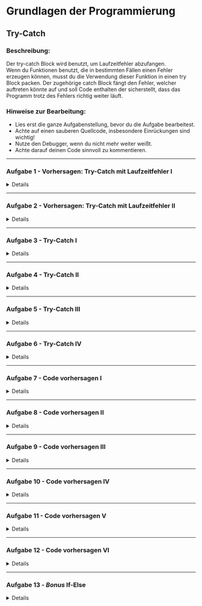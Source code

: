 
# Grundlagen der Programmierung
## Try-Catch



### Beschreibung:
Der try-catch Block wird benutzt, um Laufzeitfehler abzufangen.  
Wenn du Funktionen benutzt, die in bestimmten Fällen einen Fehler erzeugen können, 
musst du die Verwendung dieser Funktion in einen try Block packen. 
Der zugehörige catch Block fängt den Fehler, welcher auftreten könnte auf 
und soll Code enthalten der sicherstellt, 
dass das Programm trotz des Fehlers richtig weiter läuft.


### Hinweise zur Bearbeitung:
- Lies erst die ganze Aufgabenstellung, bevor du die Aufgabe bearbeitest.
- Achte auf einen sauberen Quellcode, insbesondere Einrückungen sind wichtig!
- Nutze den Debugger, wenn du nicht mehr weiter weißt.
- Achte darauf deinen Code sinnvoll zu kommentieren.

---
### Aufgabe 1 - Vorhersagen: Try-Catch mit Laufzeitfehler I

<details>

In dieser Aufgabe bekommst du Code gegeben, in dem ein try-catch Block verwendet wird.  
Es geht dabei um die Buchung von Sitzplätzen in einem Flugzeug.

Schau dir den Codeausschnitt an.
- Was wird hier ausgegeben?

Notiere dir deine Antwort. (z.B. in einem Kommentar)  
Führe dann den Code aus.
- Wird das ausgegeben, was du dir notiert hast?

```
var availableSeats = 6

fun main() {
    try {
        reserveSeats(8)
    } catch (e: Exception) {
        println("Es sind leider nicht mehr genug Sitzplätze verfügbar.")
    }
}

fun reserveSeats(numberOfSeats: Int) {
    println("Es wird überprüft, ob noch " + numberOfSeats + " Sitzeplätze verfügbar sind...")
    if (numberOfSeats > availableSeats) {
        throw Exception("not enough available seats left")
    } else {
        availableSeats = availableSeats - numberOfSeats
        println("Die Sitzplätze wurden erfolgreich gebucht!")
    }
}
```

> Hinweis: Eine Variable muss nicht zwingend innerhalb einer Funktion angelegt werden, 
sie kann auch außerhalb angelegt werden. 

**Modul für die Aufgabe:** *Aufgabe1*  
**Datei für die Aufgabe:** *1_TextAbgabe.kt*

</details>

---
### Aufgabe 2 - Vorhersagen: Try-Catch mit Laufzeitfehler II

<details>

In dieser Aufgabe bekommst du Code gegeben, in dem ein try-catch Block verwendet wird.  
Hier geht es um das Bestellen von Schuhen und was passiert, wenn keine Schuhe mehr da sind.

Schau dir den Codeausschnitt an.
- Was wird hier ausgegeben?

Notiere dir deine Antwort. (z.B. in einem Kommentar)  
Führe dann den Code aus.
- Wird das ausgegeben, was du dir notiert hast?

```
var numberOfShoes = 0

fun main() {
    try {
        orderShoes()
    } catch (e: Exception) {
        println("Diese Schuhe sind leider ausverkauft")
    }
}

fun orderShoes() {
    println("Es wird überprüft ob die Schuhe noch vorrätig sind...")
    if (numberOfShoes > 0) {
        println("Die Schuhe wurden bestellt")
        numberOfShoes = numberOfShoes - 1
    } else {
        throw Exception("no shoes available")
    }
}
```

**Modul für die Aufgabe:** *Aufgabe2*  
**Datei für die Aufgabe:** *2_TextAbgabe.kt*

</details>

---

### Aufgabe 3 - Try-Catch I

<details>

In dieser Aufgabe ist eine Funktion `buyItem()` gegeben, mit der ein Kunde ein Produkt kaufen kann.  
Diese erzeugt einen Fehler, falls das Produkt nicht mehr vorhanden ist.  
In diesem Beispiel erzeugt die Funktion immer einen Laufzeitfehler.

Deine Aufgabe ist es den erzeugten Laufzeitfehler aufzufangen, indem du den Funktionsaufruf `buyItem()` in einen Try-Block packst.  
Erstelle dazu einen Catch-Block mit dem Parameter `e: Exception`.
Im Catch-Block soll jetzt mit der println()-Funktion der Text `Ein Fehler ist aufgetreten:  zusammen mit der Exception `e` ausgegeben werden.  
Am Ende sollte auf der Konsole also stehen:

```
Ein Fehler ist aufgetreten: item not in stock exception
```

**Modul für die Aufgabe:** *Aufgabe3*  
**Datei für die Aufgabe:** *1_TryCatch.kt*

</details>

---

### Aufgabe 4 - Try-Catch II

<details>

In dieser Aufgabe ist eine Liste `numbers` mit 4 Elementen vorgegeben.  
Darunter versuchen wir der Variable `number` das 10. Element aus der Liste zu geben.
Das geht nicht, da wir in der Liste nur 4 Elemente haben.
Das heißt, es wird ein Laufzeitfehler erzeugt.

Deine Aufgabe ist es nicht den Fehler zu beheben, sondern nur ihn aufzufangen. 
Schreibe einen Try-Catch-Block, der diesen Fehler auffängt. 
Dabei soll eine Fehlermeldung (denk dir eine Fehlermeldung aus) mit der println()-Funktion in der Konsole ausgegeben werden 
und der Wert der Variable `number` soll auf `-1` gesetzt werden.

**Modul für die Aufgabe:** *Aufgabe4*  
**Datei für die Aufgabe:** *2_TryCatch.kt*

</details>

---

### Aufgabe 5 - Try-Catch III

<details>

In dieser Aufgabe ist die Funktion `divideByZero(number: Int)` gegeben.
Die Funktion teilt die gegebene Zahl durch 0. 
In der Mathematik können wir aber keine Zahl durch 0 teilen, deswegen erzeugt die Funktion 
einen Laufzeitfehler.

Deine Aufgabe ist es, die Funktion `divideByZero()` aufzurufen 
und den erzeugten Laufzeitfehler mit einem Try-Catch-Block abzufangen.

**Modul für die Aufgabe:** *Aufgabe5*  
**Datei für die Aufgabe:** *3_TryCatch.kt*

</details>

---

### Aufgabe 6 - Try-Catch IV

<details>

Wir wollen einen Türsteher simulieren, der Personen unter 18 nicht in einen Club lässt.

Befolge dazu folgende Schritte:

1. Das Alter einer Person wird über die Konsole mit readln() eingelesen.
2. Dann wird ein Try-Catch-Block erstellt, indem wir die Eingabe versuchen 
zu einem Integer zu konvertieren. Hier kann ein Laufzeitfehler erzeugt werden.
3. Im Catch-Block geben wir eine geeignete Fehlermeldung aus, wenn ein Laufzeitfehler entsteht.
4. Im Try-Block geben wir: `Willkommen, hier ist dein Bier, let's party!` in der Konsole aus,
wenn das Alter größer oder gleich 18 ist.  
Ansonsten geben wir: `Sorry, kein Einlass zur Party. Ist ab 18.` in der Konsole aus.


Probier dann dein Programm aus.  
Lass es ein paar Mal laufen und gib dann über die
Konsole verschiedene Alter ein.  
Macht der Türsteher seinen Job?  
Was passiert, wenn du keine Zahl, sondern Buchstaben in der Konsole eingibst?

**Modul für die Aufgabe:** *Aufgabe6*  
**Datei für die Aufgabe:** *4_TryCatch.kt*


</details>

---

### Aufgabe 7 - Code vorhersagen I

<details>

Guckt euch den gegebenen Code an und beschreibt was in der Konsole ausgegeben wird.

````
fun main() {ㅤ
    val sunnyDay: Boolean = true
    val rainy: Boolean = falseㅤ
    if (sunnyDay) {ㅤㅤㅤㅤㅤㅤ
        if (!rainy) {ㅤ
            println("Heute fahre ich zum See")
        }ㅤ
    }else {ㅤ
        println("Heute bleibe ich zu Hause")
    }ㅤ
}ㅤ
ㅤ
````

**Modul für die Aufgabe:** *Aufgabe7-12*  
**Datei für die Aufgabe:** *Aufgabe7.kt*

</details>

---

### Aufgabe 8 - Code vorhersagen II

<details>

Guckt euch den gegebenen Code an und beschreibt was in der Konsole ausgegeben wird.

````
fun main() {ㅤㅤ
    val uhrzeit: Int = 7ㅤㅤ
    val arbeitstag: Boolean = trueㅤㅤ
    val regen: Boolean = falseㅤㅤ
    if (uhrzeit>=6) {ㅤㅤ
        println("Der Wecker klingelt")ㅤㅤ
        if (!arbeitstag) {ㅤㅤ
            println("Ich bleibe einfach liegen")ㅤㅤ
        } else {ㅤㅤ
            println("Ich mache mich für den Tag bereit")ㅤㅤ
            if (regen) {ㅤㅤ
                println("Ich fahre mit dem Auto")ㅤㅤ
            }else {ㅤㅤ
                println("Heute nehme ich das Fahrrad")
            }ㅤㅤ
        }ㅤㅤ
    }ㅤㅤ
}
````

**Modul für die Aufgabe:** *Aufgabe7-12*  
**Datei für die Aufgabe:** *Aufgabe8.kt*

</details>

---

### Aufgabe 9 - Code vorhersagen III

<details>

Guckt euch den gegebenen Code an und beschreibt was in der Konsole ausgegeben wird.

````
fun main() {ㅤㅤ
    val tiere: List<String> = listOf("Katze", "Giraffe", "Orca", "Bär" )ㅤㅤ
    when(tiere[2]) {ㅤㅤ
        "Katze" -> println("Löwe wird mit ${"Löwe".length} Buchstaben geschrieben")ㅤㅤ
        "Giraffe" -> println("Giraffe wird mit ${"Giraffe".length} Buchstaben geschrieben")ㅤㅤ
        "Orca" -> println("Orca wird mit ${"Orca".length} Buchstaben geschrieben")ㅤㅤ
        "Bär" -> println("Bär wird mit ${"Bär".length} Buchstaben geschrieben")ㅤㅤ
    }
}
````

**Modul für die Aufgabe:** *Aufgabe7-12*  
**Datei für die Aufgabe:** *Aufgabe9.kt*

</details>

---

### Aufgabe 10 - Code vorhersagen IV

<details>

Guckt euch den gegebenen Code an und beschreibt was in der Konsole ausgegeben wird.

````
fun main() {ㅤㅤ
    elementInListe("The Wire")ㅤㅤ
    elementInListe("Breaking Bad")ㅤㅤ
    elementInListe("The Office")ㅤㅤ
}

fun elementInListe(element: String) {ㅤㅤ
    val serien: List<String> = listOf("Game of Thrones", "How i Met your Mother", "Breaking Bad", "Stranger Things")ㅤㅤ
    val serieInListe = serien.contains(element)ㅤㅤ
    if(serieInListe) {ㅤㅤ
        println("Die Serie $element befindet sich in der Liste")
    }else{ㅤㅤ
        println("Die Serie $element befindet sich nicht in der Liste")
    }ㅤㅤ
}
````

**Modul für die Aufgabe:** *Aufgabe7-12*  
**Datei für die Aufgabe:** *Aufgabe10.kt*

</details>

---

### Aufgabe 11 - Code vorhersagen V

<details>

Guckt euch den gegebenen Code an und beschreibt was in der Konsole ausgegeben wird.

````
fun main() {

    //Kunde 1
    val kunde1Name = "Bruce"ㅤㅤ
    val kunde1Preis = 346ㅤㅤ
    gutscheinBekommen(kunde1Preis, kunde1Name)
ㅤㅤㅤㅤㅤㅤㅤㅤㅤㅤ
    //Kunde2ㅤㅤ
    val kunde2Name = "Tony"ㅤㅤ
    val kunde2Preis = 42ㅤㅤ
    gutscheinBekommen(kunde2Preis, kunde2Name)ㅤㅤ
    
    //Kunde3
    val kunde3Name = "Wanda"ㅤㅤ
    val kunde3Preis = 188ㅤㅤ
    gutscheinBekommen(kunde3Preis, kunde3Name)ㅤㅤ
    
}

fun gutscheinBekommen(preis: Int, name: String) {

    if (preis > 200) {ㅤㅤ
        println("$name bekommt einen Gutschein im Wert von 20€")
    } else if (preis > 100) {ㅤㅤ
        println("$name bekommt einen Gutschein im Wert von 10€")
    } else if (preis > 50) {ㅤㅤ
        println("$name bekommt einen Gutschein im Wert von 5€")
    } else{ㅤㅤ
        println("$name bekommt keinen Gutschein")
    }ㅤㅤ
}
````

**Modul für die Aufgabe:** *Aufgabe7-12*  
**Datei für die Aufgabe:** *Aufgabe11.kt*

</details>

---

### Aufgabe 12 - Code vorhersagen VI

<details>

In dem gegebenen Code soll eine Ampelschaltung simuliert werden. Die Logik für die Schaltung liegt in der Funktion ampel(), die in der main()-Funktion nur aufgerufen wird. Guckt euch den gegebenen Code an und beschreibt was in der Konsole ausgegeben wird.


````
fun main () {ㅤㅤ
    var ampelPhase = "Grün"ㅤㅤ
    ampelPhase = ampel(ampelPhase)ㅤㅤ
    ampelPhase = ampel(ampelPhase)ㅤㅤ
    ampel(ampelPhase)ㅤㅤ
}

fun ampel(phase: String): String {ㅤㅤ
    var neuePhase: String = phase
    when(phase) {ㅤㅤ
        "Grün" -> {ㅤㅤ
            println("Die Ampel leuchtet grün, also dürfen die Autos jetzt fahren")ㅤㅤ
            neuePhase = "Gelb"ㅤㅤ
        }
        "Gelb" -> {ㅤㅤ
            println("Die Ampel leuchtet gelb, also müssen die Autos sich zum Anhalten bereit machen")
            neuePhase = "Rot"
        }
        "Rot" -> {
            println("Die Ampel leuchtet rot, also müssen die Autos warten")
            neuePhase = "Grün"
        }
    }ㅤㅤㅤㅤㅤㅤ
    return neuePhase
}
````

**Modul für die Aufgabe:** *Aufgabe7-12*  
**Datei für die Aufgabe:** *Aufgabe12.kt*

</details>

---

### Aufgabe 13 - _Bonus_ If-Else

<details>

Schreibe jetzt ein kleines Programm, dass ein simples Würfelspiel darstellen soll. Es sollen zwei Würfel geworfen werden und die Ergebnisse miteinander verglichen werden. Jeder Würfel gehört zu einem Spieler und je nachdem wer die höhere Zahl geworfen hat soll in der Konsole ein anderer Text ausgegeben werden:

- Spieler1 gewinnt: Spieler1 hat mit *Augenzahl* gegenüber Spieler2 mit *Augenzahl* gewonnen.
- Unentschieden: Beiden Spieler haben eine *Augenzahl* gewürfelt.
- Spieler2 gewinnt: Spieler2 hat mit *Augenzahl* gegenüber Spieler1 mit *Augenzahl* gewonnen.


**Modul für die Aufgabe:** *Aufgabe13*  
**Datei für die Aufgabe:** *Aufgabe13.kt*

</details>

